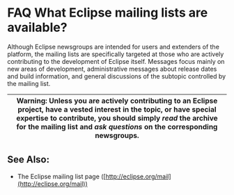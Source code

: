 

FAQ What Eclipse mailing lists are available?
=============================================

Although Eclipse newsgroups are intended for users and extenders of the platform, the mailing lists are specifically targeted at those who are actively contributing to the development of Eclipse itself. Messages focus mainly on new areas of development, administrative messages about release dates and build information, and general discussions of the subtopic controlled by the mailing list.

|   **Warning:** Unless you are actively contributing to an Eclipse project, have a vested interest in the topic, or have special expertise to contribute, you should simply _read_ the archive for the mailing list and _ask questions_ on the corresponding newsgroups.   |
| --- |

See Also:
---------

*   The Eclipse mailing list page ([http://eclipse.org/mail](http://eclipse.org/mail))

